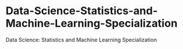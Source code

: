 # Data-Science-Statistics-and-Machine-Learning-Specialization
Data Science: Statistics and Machine Learning Specialization
